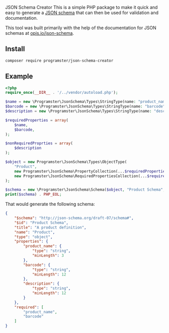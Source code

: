 JSON Schema Creator
This is a simple PHP package to make it quick and easy to generate a [JSON schema](https://json-schema.org/)
that can then be used for validation and documentation.

This tool was built primarily with the help of the documentation for JSON schemas at
[opis.io/json-schema](https://opis.io/json-schema/1.x/).


## Install

```bash
composer require programster/json-schema-creator
```

## Example

```php
<?php
require_once(__DIR__ . '/../vendor/autoload.php');

$name = new \Programster\JsonSchema\Types\StringType(name: "product_name", minLength: 3);
$barcode = new \Programster\JsonSchema\Types\StringType(name: "barcode", minLength: 12);
$description = new \Programster\JsonSchema\Types\StringType(name: "description", minLength: 12);

$requiredProperties = array(
    $name,
    $barcode,
);

$nonRequiredProprties = array(
    $description
);

$object = new Programster\JsonSchema\Types\ObjectType(
    "Product",
    new Programster\JsonSchema\PropertyCollection(...$requiredProperties, ...$nonRequiredProprties),
    new Programster\JsonSchema\RequiredPropertiesCollection(...$requiredProperties)
);

$schema = new \Programster\JsonSchema\Schema($object, "Product Schema", "A product definition");
print($schema) . PHP_EOL;
```

That would generate the following schema:

```json
{
    "$schema": "http://json-schema.org/draft-07/schema#",
    "$id": "Product Schema",
    "title": "A product definition",
    "name": "Product",
    "type": "object",
    "properties": {
        "product_name": {
            "type": "string",
            "minLength": 3
        },
        "barcode": {
            "type": "string",
            "minLength": 12
        },
        "description": {
            "type": "string",
            "minLength": 12
        }
    },
    "required": [
        "product_name",
        "barcode"
    ]
}
```

